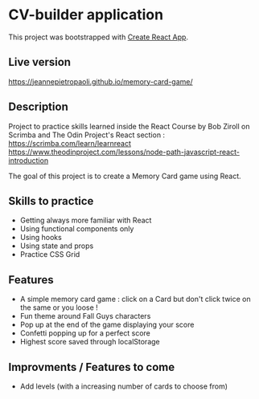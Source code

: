 # CV-builder application

This project was bootstrapped with [Create React App](https://github.com/facebook/create-react-app).

## Live version

https://jeannepietropaoli.github.io/memory-card-game/

## Description

Project to practice skills learned inside the React Course by Bob Ziroll on Scrimba and The Odin Project's React section : 
https://scrimba.com/learn/learnreact
https://www.theodinproject.com/lessons/node-path-javascript-react-introduction

The goal of this project is to create a Memory Card game using React.

## Skills to practice

- Getting always more familiar with React
- Using functional components only
- Using hooks
- Using state and props
- Practice CSS Grid

## Features

- A simple memory card game : click on a Card but don't click twice on the same or you loose !
- Fun theme around Fall Guys characters
- Pop up at the end of the game displaying your score
- Confetti popping up for a perfect score
- Highest score saved through localStorage

## Improvments / Features to come

- Add levels (with a increasing number of cards to choose from)